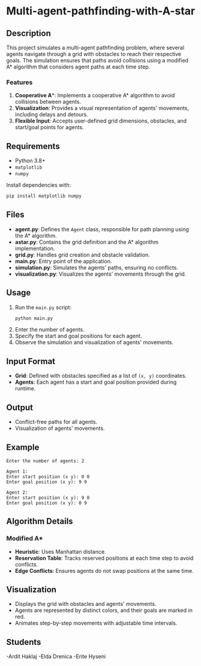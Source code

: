 # Multi-agent-pathfinding-with-A-star

## Description
This project simulates a multi-agent pathfinding problem, where several agents navigate through a grid with obstacles to reach their respective goals. The simulation ensures that paths avoid collisions using a modified A* algorithm that considers agent paths at each time step.

### Features
1. **Cooperative A***: Implements a cooperative A* algorithm to avoid collisions between agents.
2. **Visualization**: Provides a visual representation of agents' movements, including delays and detours.
3. **Flexible Input**: Accepts user-defined grid dimensions, obstacles, and start/goal points for agents.

## Requirements
- Python 3.8+
- `matplotlib`
- `numpy`

Install dependencies with:
```bash
pip install matplotlib numpy
```

## Files
- **agent.py**: Defines the `Agent` class, responsible for path planning using the A* algorithm.
- **astar.py**: Contains the grid definition and the A* algorithm implementation.
- **grid.py**: Handles grid creation and obstacle validation.
- **main.py**: Entry point of the application.
- **simulation.py**: Simulates the agents' paths, ensuring no conflicts.
- **visualization.py**: Visualizes the agents' movements through the grid.

## Usage
1. Run the `main.py` script:
   ```bash
   python main.py
   ```
2. Enter the number of agents.
3. Specify the start and goal positions for each agent.
4. Observe the simulation and visualization of agents' movements.

## Input Format
- **Grid**: Defined with obstacles specified as a list of `(x, y)` coordinates.
- **Agents**: Each agent has a start and goal position provided during runtime.

## Output
- Conflict-free paths for all agents.
- Visualization of agents' movements.

## Example
```text
Enter the number of agents: 2

Agent 1:
Enter start position (x y): 0 0
Enter goal position (x y): 9 9

Agent 2:
Enter start position (x y): 9 0
Enter goal position (x y): 0 9
```

## Algorithm Details
### Modified A*
- **Heuristic**: Uses Manhattan distance.
- **Reservation Table**: Tracks reserved positions at each time step to avoid conflicts.
- **Edge Conflicts**: Ensures agents do not swap positions at the same time.

## Visualization
- Displays the grid with obstacles and agents' movements.
- Agents are represented by distinct colors, and their goals are marked in red.
- Animates step-by-step movements with adjustable time intervals.

## Students
-Ardit Haklaj
-Elda Drenica
-Erite Hyseni
